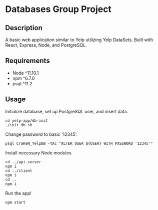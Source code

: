 # Databases Group Project

## Description
A basic web application similar to Yelp utilizing Yelp DataSets. Built with React, Express, Node, and PostgreSQL.

## Requirements
- Node ^11.10.1
- npm ^6.7.0
- psql ^11.2

## Usage
Initialize database, set up PostgreSQL user, and insert data.
```
cd yelp-app/db-init
./init_db.sh
```

Change password to basic '12345'.
```
psql CraKeN_YelpDB -tAc "ALTER USER ${USER} WITH PASSWORD '12345'"
```

Install necessary Node modules.
```
cd ../api-server
npm i
cd ../client
npm i
cd ..
npm i
```

Run the app!
```
npm start
```
